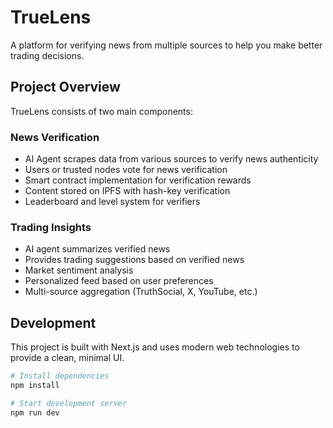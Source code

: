 # TrueLens

A platform for verifying news from multiple sources to help you make better trading decisions.

## Project Overview

TrueLens consists of two main components:

### News Verification
- AI Agent scrapes data from various sources to verify news authenticity
- Users or trusted nodes vote for news verification
- Smart contract implementation for verification rewards
- Content stored on IPFS with hash-key verification
- Leaderboard and level system for verifiers

### Trading Insights
- AI agent summarizes verified news
- Provides trading suggestions based on verified news
- Market sentiment analysis
- Personalized feed based on user preferences
- Multi-source aggregation (TruthSocial, X, YouTube, etc.)

## Development

This project is built with Next.js and uses modern web technologies to provide a clean, minimal UI.

```bash
# Install dependencies
npm install

# Start development server
npm run dev
```
